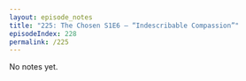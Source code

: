 ```yaml
---
layout: episode_notes
title: "225: The Chosen S1E6 — “Indescribable Compassion”"
episodeIndex: 228
permalink: /225
---
```

No notes yet.
